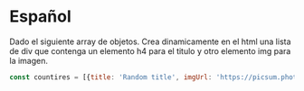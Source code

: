 # Español
Dado el siguiente array de objetos. Crea dinamicamente en el html una lista de div que contenga un elemento h4 para el titulo y otro elemento img para la imagen. 

```js
const countires = [{title: 'Random title', imgUrl: 'https://picsum.photos/300/200?random=1'}, {title: 'Random title', imgUrl: 'https://picsum.photos/300/200?random=2'},{title: 'Random title', imgUrl: 'https://picsum.photos/300/200?random=3'},{title: 'Random title', imgUrl: 'https://picsum.photos/300/200?random=4'},{title: 'Random title', imgUrl: 'https://picsum.photos/300/200?random=5'}];
```